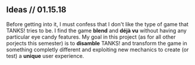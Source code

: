 ## Ideas  // 01.15.18

Before getting into it, I must confess that I don't like the type of game that TANKS! tries to be. I find the game **blend** and **déjà vu** without having any particular eye candy features. My goal in this project (as for all other porjects this semester) is to **disamble** TANKS! and transform the game in something completly different and exploiting new mechanics to create (or test) a **unique** user experience.  

#### 
